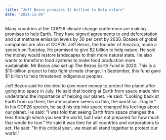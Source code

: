 ```yaml
---
title: "Jeff Bezos promises $2 billion to help nature"
date: "2021-11-08"
---
```


Many countries at the COP26 climate change conference are making promises to help Earth. They have signed agreements to end deforestation and cut methane emission levels by 30 per cent by 2030. Bosses of global companies are also at COP26. Jeff Bezos, the founder of Amazon, made a speech on Tuesday. He promised to give $2 billion to help nature. He said the money would restore landscapes to their more natural state. He also wants to transform food systems to make food production more sustainable. Mr Bezos also set up The Bezos Earth Fund in 2020. This is a $10-billion project to help fight climate change. In September, this fund gave $1 billion to help threatened indigenous peoples.

Jeff Bezos said he decided to give more money to protect the planet after going into space in July. He said that looking at Earth from space made him understand the importance of helping our planet. He said: "Looking back at Earth from up there, the atmosphere seems so thin, the world so...fragile." In his COP26 speech, he said his trip into space changed his feelings about our planet. He said: "I was told that seeing Earth from space changes the lens through which you see the world, but I was not prepared for how much that would be true." He said it was time for all countries and corporations to act. He said: "In this critical year...we must all stand together to protect our world."